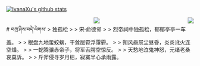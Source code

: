 [![IvanaXu's github stats](https://github-readme-stats.vercel.app/api?username=IvanaXu&show_icons=true&theme=vue-dark)](https://github.com/anuraghazra/github-readme-stats)
<div align="center">
<img align="right" src="https://github-readme-stats.vercel.app/api/top-langs/?username=IvanaXu&langs_count=3&theme=graywhite" />
<img src="https://github-readme-stats.vercel.app/api/wakatime?username=IvanaXu&layout=compact&langs_count=6&theme=vue-dark" />
</div>
# བཀྲ་ཤིས་བདེ་ལེགས་
> 独孤桧
>
> 宋·俞德邻
>
> 烈帝祠中独孤桧，郁郁亭亭一车盖。
> 
> 根盘九地蛰蛟螭，干耸层霄浮霮䨴。
> 
> 朔风赑屃尘昼昏，炎炎讹火连空燔。
> 
> 一蛇腾骧赤帝子，将军舌腭空惊反。
> 
> 天愁地泣鬼神怒，元绪老桑哀莫诉。
> 
> 斤斧侵寻岁月枯，寂寞半心承雨露。